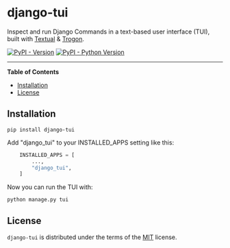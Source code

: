 # django-tui

Inspect and run Django Commands in a text-based user interface (TUI), built with [Textual](https://github.com/Textualize/textual) & [Trogon](https://github.com/Textualize/trogon).

[![PyPI - Version](https://img.shields.io/pypi/v/django-tui.svg)](https://pypi.org/project/django-tui)
[![PyPI - Python Version](https://img.shields.io/pypi/pyversions/django-tui.svg)](https://pypi.org/project/django-tui)

-----

**Table of Contents**

- [Installation](#installation)
- [License](#license)

## Installation

```console
pip install django-tui
```

Add "django_tui" to your INSTALLED_APPS setting like this:


```python
    INSTALLED_APPS = [
        ...,
        "django_tui",
    ]
```

Now you can run the TUI with:

```console
python manage.py tui
```

## License

`django-tui` is distributed under the terms of the [MIT](https://spdx.org/licenses/MIT.html) license.
